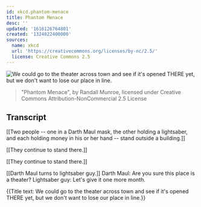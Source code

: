 ```yaml
---
id: xkcd.phantom-menace
title: Phantom Menace
desc: ''
updated: '1616126764801'
created: '1324022400000'
sources:
  name: xkcd
  url: 'https://creativecommons.org/licenses/by-nc/2.5/'
  license: Creative Commons 2.5
---
```

![We could go to the theater across town and see if it's opened THERE yet, but we don't want to lose our place in line.](https://imgs.xkcd.com/comics/phantom_menace.png)
> "Phantom Menace", by Randall Munroe, licensed under Creative Commons Attribution-NonCommercial 2.5 License

## Transcript
[[Two people -- one in a Darth Maul mask, the other holding a lightsaber, and each holding money in his or her hand -- stand outside a building.]]

[[They continue to stand there.]]

[[They continue to stand there.]]

[[Darth Maul turns to lightsaber guy.]]
Darth Maul: Are you 
sure
 this place is a theater?
Lightsaber guy: Let's give it one more month.

{{Title text: We could go to the theater across town and see if it's opened THERE yet, but we don't want to lose our place in line.}}
